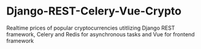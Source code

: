 # Django-REST-Celery-Vue-Crypto
Realtime prices of popular cryptocurrencies utitlizing Django REST framework, Celery and Redis for asynchronous tasks and Vue for frontend framework
